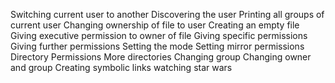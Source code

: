 Switching current user to another
Discovering the user
Printing all groups of current user
Changing ownership of file to user
Creating an empty file
Giving executive permission to owner of file
Giving specific permissions
Giving further permissions
Setting the mode
Setting mirror permissions
Directory Permissions
More directories
Changing group
Changing owner and group
Creating symbolic links
watching star wars
